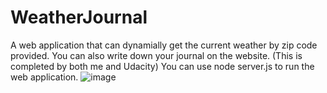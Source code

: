 # WeatherJournal
A web application that can dynamially get the current weather by zip code provided. You can also write down your journal on the website. (This is completed by both me and Udacity)
You can use node server.js to run the web application.
![image](https://user-images.githubusercontent.com/47643470/139378734-86f4518b-2a60-4e76-b64a-c6f41174364d.png)
